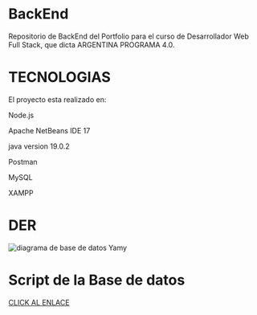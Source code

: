 # BackEnd
Repositorio de BackEnd del Portfolio para el curso de Desarrollador Web Full Stack, que dicta ARGENTINA PROGRAMA 4.0.

# TECNOLOGIAS

El proyecto esta realizado en:

Node.js

Apache NetBeans IDE 17

java version 19.0.2

Postman

MySQL

XAMPP

# DER

![diagrama de base de datos Yamy](https://user-images.githubusercontent.com/109433411/233756260-e63747f2-0120-4191-8823-3bc8a38923ae.png)

# Script de la Base de datos

[CLICK AL ENLACE](https://github.com/y4mh1l4/MySQL-.git)
